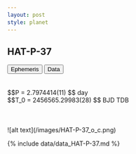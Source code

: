 ```yaml
---
layout: post
style: planet
---
```

<script src="../js/planets.js"></script>

## HAT-P-37

<!-- Tab links -->
<div class="tab">
<button class="tablinks" onclick="openCity(event, 'Ephemeris')">Ephemeris</button>
<button class="tablinks" onclick="openCity(event, 'Data')">Data</button>
</div>

<!-- Tab content -->
<div id="Ephemeris" class="tabcontent" markdown="1">
<br/><br/>
$$P = 2.7974414(11) $$ day <br/>
$$T_0 = 2456565.29983(28) $$ BJD TDB
<br/><br/>
<br/><br/>
![alt text](/images/HAT-P-37_o_c.png)
</div>


<div id="Data" class="tabcontent" markdown="1">

{% include data/data_HAT-P-37.md %}

</div>

<script src="../js/tabs.js"></script>


